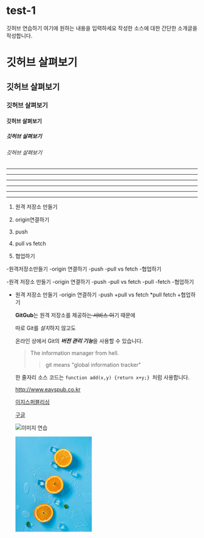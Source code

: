 # test-1
깃허브 연습하기
여기에 원하는 내용을 입력하세요
작성한 소스에 대한 간단한 소개글을 작성합니다.

# 깃허브 살펴보기


## 깃허브 살펴보기


### 깃허브 살펴보기


#### 깃허브 살펴보기


##### 깃허브 살펴보기


###### 깃허브 살펴보기

---

------------

-  -  -

***

********************

* * *

1. 원격 저장소 만들기

2. origin연결하기

3. push

4. pull vs fetch

5. 협업하기


-원격저장소만들기
-origin 연결하기
-push
-pull vs fetch
-협업하기


-원격 저장소 만들기
  -origin 연결하기
  -push
-pull vs fetch
  -pull
  -fetch
-협업하기



+ 원격 저장소 만들기
  -origin 연결하기
  -push
  +pull vs fetch
    *pull
    fetch
  +협업하기
  
  
  **GitGub**는 원격 저장소를 제공하~~는 서비스 이~~기 때문에 
  
  
  따로 Git를 *설치*하지 않고도
  
  
  온라인 상에서 Git의 ***버전 관리 기능***을 사용할 수 있습니다.
  
  
  >The information manager from hell.
  >> git means "global information tracker"
  
  
  
  한 줄자리 소스 코드는 `function add(x,y) {return x+y;} `처럼 사용합니다.
  
  
  <http://www.eayspub.co.kr>
  
  [이지스퍼블리싱](http://www.easypub.co.kr)
  
  [구글](https://google.com, "검색 사이트")
  
  
  
  ![이미지 연습](http://kyrieko.dothome.co.kr/images/first.jpg)
  
  
  ![오렌지](./images/orange.jpg)
  
